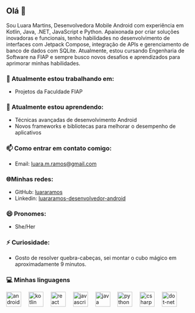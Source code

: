## Olá 👋

Sou Luara Martins, Desenvolvedora Mobile Android com experiência em Kotlin, Java, .NET, JavaScript e Python. Apaixonada por criar soluções inovadoras e funcionais, tenho habilidades no desenvolvimento de interfaces com Jetpack Compose, integração de APIs e gerenciamento de banco de dados com SQLite. Atualmente, estou cursando Engenharia de Software na FIAP e sempre busco novos desafios e aprendizados para aprimorar minhas habilidades.

### 🔭 Atualmente estou trabalhando em:
- Projetos da Faculdade FIAP


### 🌱 Atualmente estou aprendendo:
- Técnicas avançadas de desenvolvimento Android
- Novos frameworks e bibliotecas para melhorar o desempenho de aplicativos

### 📫 Como entrar em contato comigo:
- Email: luara.m.ramos@gmail.com

### 🌐Minhas redes:
- GitHub: [luararamos](https://github.com/luararamos)
- Linkedin: [luararamos-desenvolvedor-android](https://www.linkedin.com/in/luararamos-desenvolvedor-android/)

### 😄 Pronomes:
- She/Her

### ⚡ Curiosidade:
- Gosto de resolver quebra-cabeças, sei montar o cubo mágico em aproximadamente 9 minutos.

### 💻 Minhas linguagens
<div align="left">
  <img src="https://cdn.jsdelivr.net/gh/devicons/devicon/icons/android/android-original.svg" height="40" alt="android logo"  />
  <img width="12" />
  <img src="https://cdn.jsdelivr.net/gh/devicons/devicon/icons/kotlin/kotlin-original.svg" height="40" alt="kotlin logo"  />
  <img width="12" />
  <img src="https://cdn.jsdelivr.net/gh/devicons/devicon/icons/react/react-original.svg" height="40" alt="react logo"  />
  <img width="12" />
  <img src="https://cdn.jsdelivr.net/gh/devicons/devicon/icons/javascript/javascript-original.svg" height="40" alt="javascript logo"  />
  <img width="12" />
  <img src="https://cdn.jsdelivr.net/gh/devicons/devicon/icons/java/java-original.svg" height="40" alt="java logo"  />
  <img width="12" />
  <img src="https://cdn.jsdelivr.net/gh/devicons/devicon/icons/python/python-original.svg" height="40" alt="python logo"  />
  <img width="12" />
  <img src="https://cdn.jsdelivr.net/gh/devicons/devicon/icons/csharp/csharp-original.svg" height="40" alt="csharp logo"  />
  <img width="12" />
  <img src="https://cdn.jsdelivr.net/gh/devicons/devicon/icons/dot-net/dot-net-original.svg" height="40" alt="dot-net logo"  />
</div>

###
